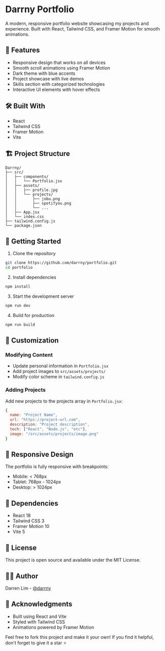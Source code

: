 # Darrny Portfolio

A modern, responsive portfolio website showcasing my projects and experience. Built with React, Tailwind CSS, and Framer Motion for smooth animations.


## 🚀 Features

- Responsive design that works on all devices
- Smooth scroll animations using Framer Motion
- Dark theme with blue accents
- Project showcase with live demos
- Skills section with categorized technologies
- Interactive UI elements with hover effects

## 🛠️ Built With

- React
- Tailwind CSS
- Framer Motion
- Vite

## 🏗️ Project Structure

```
Darrny/
├── src/
│   ├── components/
│   │   └── Portfolio.jsx
│   ├── assets/
│   │   ├── profile.jpg
│   │   └── projects/
│   │       ├── jobu.png
│   │       ├── spotifyou.png
│   │       └── ...
│   ├── App.jsx
│   └── index.css
├── tailwind.config.js
└── package.json
```

## 🚀 Getting Started

1. Clone the repository
```bash
git clone https://github.com/darrny/portfolio.git
cd portfolio
```

2. Install dependencies
```bash
npm install
```

3. Start the development server
```bash
npm run dev
```

4. Build for production
```bash
npm run build
```

## 🎨 Customization

### Modifying Content

- Update personal information in `Portfolio.jsx`
- Add project images to `src/assets/projects/`
- Modify color scheme in `tailwind.config.js`

### Adding Projects

Add new projects to the projects array in `Portfolio.jsx`:
```javascript
{
  name: "Project Name",
  url: "https://project-url.com",
  description: "Project description",
  tech: ["React", "Node.js", "etc"],
  image: "/src/assets/projects/image.png"
}
```

## 📱 Responsive Design

The portfolio is fully responsive with breakpoints:
- Mobile: < 768px
- Tablet: 768px - 1024px
- Desktop: > 1024px

## 🔧 Dependencies

- React 18
- Tailwind CSS 3
- Framer Motion 10
- Vite 5

## 📄 License

This project is open source and available under the MIT License.

## 🙋‍♂️ Author

Darren Lim - [@darrny](https://github.com/darrny)

## 🙏 Acknowledgments

- Built using React and Vite
- Styled with Tailwind CSS
- Animations powered by Framer Motion

Feel free to fork this project and make it your own! If you find it helpful, don't forget to give it a star ⭐️